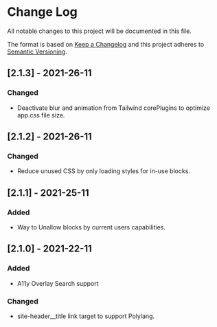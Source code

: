 
# Change Log
All notable changes to this project will be documented in this file.
 
The format is based on [Keep a Changelog](http://keepachangelog.com/)
and this project adheres to [Semantic Versioning](http://semver.org/).

## [2.1.3] - 2021-26-11
 
### Changed
- Deactivate blur and animation from Tailwind corePlugins to optimize app.css file size.

## [2.1.2] - 2021-26-11
 
### Changed
- Reduce unused CSS by only loading styles for in-use blocks.
 
## [2.1.1] - 2021-25-11
 
### Added
- Way to Unallow blocks by current users capabilities.
 
## [2.1.0] - 2021-22-11
 
### Added
- A11y Overlay Search support
   
### Changed
- site-header__title link target to support Polylang.
 

